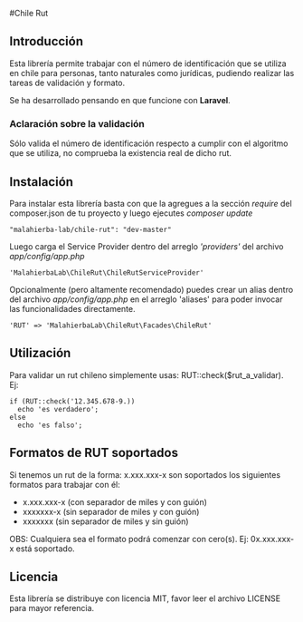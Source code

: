 #Chile Rut

## Introducción

Esta librería permite trabajar con el número de identificación que se utiliza en chile para personas, tanto naturales como jurídicas, pudiendo realizar las tareas de validación y formato.

Se ha desarrollado pensando en que funcione con **Laravel**.

### Aclaración sobre la validación

Sólo valida el número de identificación respecto a cumplir con el algoritmo que se utiliza, no comprueba la existencia real de dicho rut.

## Instalación

Para instalar esta librería basta con que la agregues a la sección *require* del composer.json de tu proyecto y luego ejecutes *composer update*

    "malahierba-lab/chile-rut": "dev-master"

Luego carga el Service Provider dentro del arreglo *'providers'* del archivo *app/config/app.php*

    'MalahierbaLab\ChileRut\ChileRutServiceProvider'

Opcionalmente (pero altamente recomendado) puedes crear un alias dentro del archivo *app/config/app.php* en el arreglo 'aliases' para poder invocar las funcionalidades directamente.

    'RUT' => 'MalahierbaLab\ChileRut\Facades\ChileRut'

## Utilización

Para validar un rut chileno simplemente usas: RUT::check($rut_a_validar). Ej:

    if (RUT::check('12.345.678-9.))
      echo 'es verdadero';
    else
      echo 'es falso';

## Formatos de RUT soportados

Si tenemos un rut de la forma: x.xxx.xxx-x son soportados los siguientes formatos para trabajar con él:

- x.xxx.xxx-x (con separador de miles y con guión)
- xxxxxxx-x (sin separador de miles y con guión)
- xxxxxxx (sin separador de miles y sin guión)

OBS: Cualquiera sea el formato podrá comenzar con cero(s). Ej: 0x.xxx.xxx-x está soportado.

## Licencia

Esta librería se distribuye con licencia MIT, favor leer el archivo LICENSE para mayor referencia.